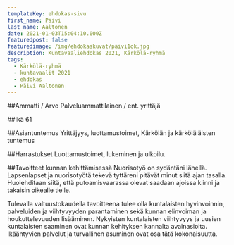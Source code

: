 ```yaml
---
templateKey: ehdokas-sivu
first_name: Päivi
last_name: Aaltonen
date: 2021-01-03T15:04:10.000Z
featuredpost: false
featuredimage: /img/ehdokaskuvat/päivi1ok.jpg
description: Kuntavaaliehdokas 2021, Kärkölä-ryhmä
tags:
  - Kärkölä-ryhmä
  - kuntavaalit 2021
  - ehdokas
  - Päivi Aaltonen
---
```

##Ammatti / Arvo
Palveluammattilainen / ent. yrittäjä

##Ikä
61

##Asiantuntemus
Yrittäjyys, luottamustoimet, Kärkölän ja kärköläläisten tuntemus

##Harrastukset
Luottamustoimet, lukeminen ja ulkoilu.

##Tavoitteet kunnan kehittämisessä
Nuorisotyö on sydäntäni lähellä. Lapsenlapset ja nuorisotyötä tekevä tyttäreni pitävät minut siitä
ajan tasalla. Huolehditaan siitä, että putoamisvaarassa olevat saadaan ajoissa kiinni ja takaisin
oikealle tielle.

Tulevalla valtuustokaudella tavoitteena tulee olla kuntalaisten hyvinvoinnin, palveluiden ja
viihtyvyyden parantaminen sekä kunnan elinvoiman ja houkuttelevuuden lisääminen. Nykyisten
kuntalaisten viihtyvyys ja uusien kuntalaisten saaminen ovat kunnan kehityksen kannalta
avainasioita. Ikääntyvien palvelut ja turvallinen asuminen ovat osa tätä kokonaisuutta.